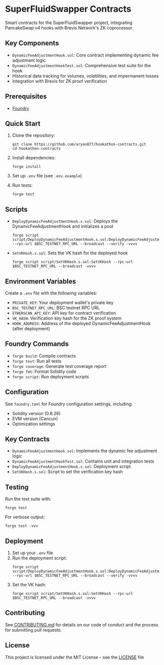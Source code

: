 # SuperFluidSwapper Contracts

Smart contracts for the SuperFluidSwapper project, integrating PancakeSwap v4 hooks with Brevis Network's ZK coprocessor.

## Key Components

- `DynamicFeeAdjustmentHook.sol`: Core contract implementing dynamic fee adjustment logic
- `DynamicFeeAdjustmentHookTest.sol`: Comprehensive test suite for the hook
- Historical data tracking for volumes, volatilities, and impermanent losses
- Integration with Brevis for ZK proof verification

## Prerequisites

- [Foundry](https://book.getfoundry.sh/getting-started/installation)

## Quick Start

1. Clone the repository:

   ```
   git clone https://github.com/aryan877/hookathon-contracts.git
   cd hookathon-contracts
   ```

2. Install dependencies:

   ```
   forge install
   ```

3. Set up `.env` file (see `.env.example`)

4. Run tests:
   ```
   forge test
   ```

## Scripts

- `DeployDynamicFeeAdjustmentHook.s.sol`: Deploys the DynamicFeeAdjustmentHook and initializes a pool

  ```
  forge script script/DeployDynamicFeeAdjustmentHook.s.sol:DeployDynamicFeeAdjustmentHook --rpc-url $BSC_TESTNET_RPC_URL --broadcast --verify -vvvv
  ```

- `SetVKHash.s.sol`: Sets the VK hash for the deployed hook
  ```
  forge script script/SetVKHash.s.sol:SetVKHash --rpc-url $BSC_TESTNET_RPC_URL --broadcast -vvvv
  ```

## Environment Variables

Create a `.env` file with the following variables:

- `PRIVATE_KEY`: Your deployment wallet's private key
- `BSC_TESTNET_RPC_URL`: BSC testnet RPC URL
- `ETHERSCAN_API_KEY`: API key for contract verification
- `VK_HASH`: Verification key hash for the ZK proof system
- `HOOK_ADDRESS`: Address of the deployed DynamicFeeAdjustmentHook (after deployment)

## Foundry Commands

- `forge build`: Compile contracts
- `forge test`: Run all tests
- `forge coverage`: Generate test coverage report
- `forge fmt`: Format Solidity code
- `forge script`: Run deployment scripts

## Configuration

See `foundry.toml` for Foundry configuration settings, including:

- Solidity version (0.8.26)
- EVM version (Cancun)
- Optimization settings

## Key Contracts

- `DynamicFeeAdjustmentHook.sol`: Implements the dynamic fee adjustment logic
- `DynamicFeeAdjustmentHookTest.sol`: Contains unit and integration tests
- `DeployDynamicFeeAdjustmentHook.s.sol`: Deployment script
- `SetVKHash.s.sol`: Script to set the verification key hash

## Testing

Run the test suite with:

```
forge test
```

For verbose output:

```
forge test -vvv
```

## Deployment

1. Set up your `.env` file
2. Run the deployment script:
   ```
   forge script script/DeployDynamicFeeAdjustmentHook.s.sol:DeployDynamicFeeAdjustmentHook --rpc-url $BSC_TESTNET_RPC_URL --broadcast --verify -vvvv
   ```
3. Set the VK hash:
   ```
   forge script script/SetVKHash.s.sol:SetVKHash --rpc-url $BSC_TESTNET_RPC_URL --broadcast -vvvv
   ```

## Contributing

See [CONTRIBUTING.md](CONTRIBUTING.md) for details on our code of conduct and the process for submitting pull requests.

## License

This project is licensed under the MIT License - see the [LICENSE](LICENSE) file
